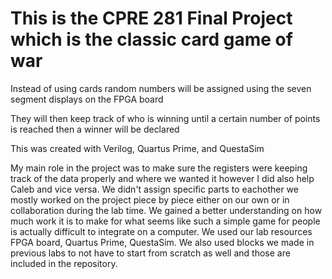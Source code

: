 # This is the CPRE 281 Final Project which is the classic card game of war

Instead of using cards random numbers will be assigned using the seven segment displays on the FPGA board

They will then keep track of who is winning until a certain number of points is reached then a winner will be declared

This was created with Verilog, Quartus Prime, and QuestaSim

My main role in the project was to make sure the registers were keeping track of the data properly and where we wanted it however I did also help Caleb and vice versa. We didn't assign specific parts to eachother we mostly worked on the project piece by piece either on our own or in collaboration during the lab time. We gained a better understanding on how much work it is to make for what seems like such a simple game for people is actually difficult to integrate on a computer. We used our lab resources FPGA board, Quartus Prime, QuestaSim. We also used blocks we made in previous labs to not have to start from scratch as well and those are included in the repository.
